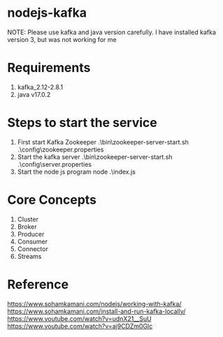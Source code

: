# nodejs-kafka

NOTE: Please use kafka and java version carefully. I have installed kafka version 3, but was not working for me

# Requirements

1. kafka_2.12-2.8.1
2. java v17.0.2

# Steps to start the service

1. First start Kafka Zookeeper
   .\bin\zookeeper-server-start.sh .\config\zookeeper.properties
2. Start the kafka server
   .\bin\zookeeper-server-start.sh .\config\server.properties
3. Start the node js program node .\index.js

# Core Concepts

1. Cluster
2. Broker
3. Producer
4. Consumer
5. Connector
6. Streams

# Reference

https://www.sohamkamani.com/nodejs/working-with-kafka/
https://www.sohamkamani.com/install-and-run-kafka-locally/
https://www.youtube.com/watch?v=udnX21__SuU
https://www.youtube.com/watch?v=aj9CDZm0Glc
